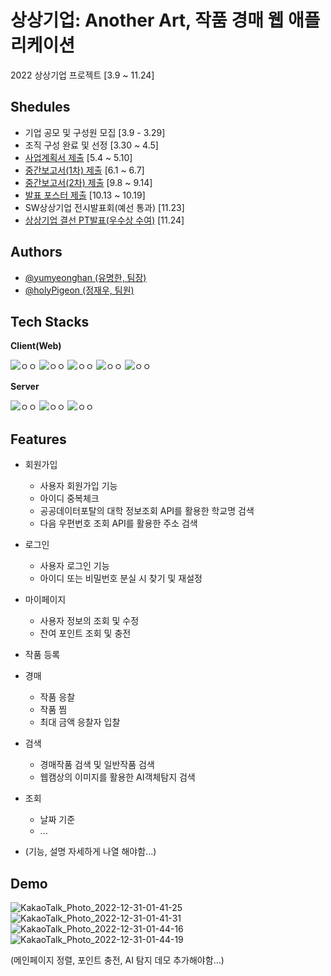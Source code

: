 # 상상기업: Another Art, 작품 경매 웹 애플리케이션

2022 상상기업 프로젝트 [3.9 ~ 11.24]

## Shedules
- 기업 공모 및 구성원 모집 [3.9 - 3.29]
- 조직 구성 완료 및 선정 [3.30 ~ 4.5]
- [사업계획서 제출](https://github.com/yumyeonghan/Another_Art/files/10328556/SW.pdf) [5.4 ~ 5.10]
- [중간보고서(1차) 제출](https://github.com/yumyeonghan/Another_Art/files/10328572/18.SW.1.pdf) [6.1 ~ 6.7]
- [중간보고서(2차) 제출](https://github.com/yumyeonghan/Another_Art/files/10328574/SW.2._Another.Art.pdf) [9.8 ~ 9.14]
- [발표 포스터 제출](https://github.com/yumyeonghan/Another_Art/files/10328568/2022.SW._._Another.Art_.pdf) [10.13 ~ 10.19]
- SW상상기업 전시발표회(예선 통과) [11.23]
- [상상기업 결선 PT발표(우수상 수여)](https://github.com/yumyeonghan/Another_Art/files/10328567/SW.PT.pdf) [11.24]


## Authors
- [@yumyeonghan (유명한, 팀장)](https://github.com/yumyeonghan)
- [@holyPigeon (정재우, 팀원)](https://github.com/holyPigeon)

## Tech Stacks
**Client(Web)**

![ㅇㅇ](https://img.shields.io/badge/Web-Vue-brightgreen)
![ㅇㅇ](https://img.shields.io/badge/Web-Vuex-green)
![ㅇㅇ](https://img.shields.io/badge/Web-jQuery-orange)
![ㅇㅇ](https://img.shields.io/badge/Web-Axios-blue)
![ㅇㅇ](https://img.shields.io/badge/Web-Bootstrap-blueviolet)


**Server**

![ㅇㅇ](https://img.shields.io/badge/Backend-Spring-green)
![ㅇㅇ](https://img.shields.io/badge/Backend-Jpa-blue)
![ㅇㅇ](https://img.shields.io/badge/Backend-Mysql-important)

## Features
- 회원가입
  - 사용자 회원가입 기능
  - 아이디 중복체크
  - 공공데이터포탈의 대학 정보조회 API를 활용한 학교명 검색
  - 다음 우편번호 조회 API를 활용한 주소 검색
- 로그인
  - 사용자 로그인 기능
  - 아이디 또는 비밀번호 분실 시 찾기 및 재설정
- 마이페이지
  - 사용자 정보의 조회 및 수정
  - 잔여 포인트 조회 및 충전
- 작품 등록
- 경매
  - 작품 응찰
  - 작품 찜
  - 최대 금액 응찰자 입찰
- 검색
  - 경매작품 검색 및 일반작품 검색
  - 웹캠상의 이미지를 활용한 AI객체탐지 검색
- 조회
  - 날짜 기준
  - ...
  
- (기능, 설명 자세하게 나열 해야함...)

## Demo
![KakaoTalk_Photo_2022-12-31-01-41-25](https://user-images.githubusercontent.com/75025163/210093375-2a4dde90-8452-459b-ae43-6cb15ffd1728.gif)
![KakaoTalk_Photo_2022-12-31-01-41-31](https://user-images.githubusercontent.com/75025163/210093416-bf54fdaa-b8a3-467e-9e33-77b443551d19.gif)
![KakaoTalk_Photo_2022-12-31-01-44-16](https://user-images.githubusercontent.com/75025163/210093559-4a6684a2-cb32-42c4-99e5-8910b00d03c5.gif)
![KakaoTalk_Photo_2022-12-31-01-44-19](https://user-images.githubusercontent.com/75025163/210093594-d7f57e35-9c7b-4a48-856e-4a4207b7d83e.gif)

(메인페이지 정렬, 포인트 충전, AI 탐지 데모 추가해야함...)

